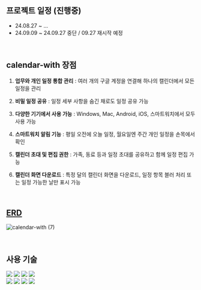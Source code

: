 프로젝트 일정 (진행중)
-----------------------------
- 24.08.27 ~ ...
- 24.09.09 ~ 24.09.27 중단 / 09.27 재시작 예정

<br/>


calendar-with 장점
------------------------------

1. **업무와 개인 일정 통합 관리** : 여러 개의 구글 계정을 연결해 하나의 캘린더에서 모든 일정을 관리

2. **비밀 일정 공유** : 일정 세부 사항을 숨긴 채로도 일정 공유 가능

3. **다양한 기기에서 사용 가능** : Windows, Mac, Android, iOS, 스마트워치에서 모두 사용 가능

4. **스마트워치 알림 기능** : 평일 오전에 오늘 일정, 월요일엔 주간 개인 일정을 손목에서 확인

5. **캘린더 초대 및 편집 권한** : 가족, 동료 등과 일정 초대를 공유하고 함께 일정 편집 가능

6. **캘린더 화면 다운로드** : 특정 달의 캘린더 화면을 다운로드, 일정 항목 블러 처리 또는 일정 가능한 날만 표시 가능

<br/>

 <a href="https://www.erdcloud.com/d/is6tQGzPgWzmuGB6G">ERD</a>
-----------------------------

![calendar-with (7)](https://github.com/user-attachments/assets/4d76699a-95a2-49dd-ab00-b477f942d66a)


<br/>

사용 기술
-------------------------------

<div>
  <img src="https://img.shields.io/badge/react-20232a.svg?style=for-the-badge&logo=react&logoColor=61DAFB" />
  <img src="https://img.shields.io/badge/typescript-007ACC.svg?style=for-the-badge&logo=typescript&logoColor=white" />
  <img src="https://img.shields.io/badge/redux-764ABC?style=for-the-badge&logo=redux&logoColor=white" />
  <img src="https://img.shields.io/badge/TailwindCSS-06B6D4?style=for-the-badge&logo=Tailwind-CSS&logoColor=white"/> 
<br/>
  <img src="https://img.shields.io/badge/git-F05033.svg?style=for-the-badge&logo=git&logoColor=white" />
  <img src="https://img.shields.io/badge/nextJs-000000?style=for-the-badge&logo=next.js&logoColor=white" />
  <img src="https://img.shields.io/badge/Supabase-09D3AC?style=for-the-badge&logo=Supabase&logoColor=white"/>
  <img src="https://img.shields.io/badge/Vercel-000000?style=for-the-badge&logo=Vercel&logoColor=white"/>
</div>
